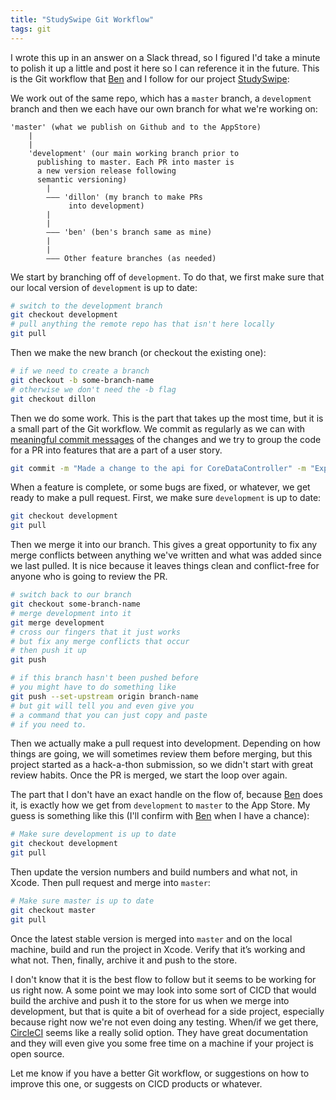 ```yaml
---
title: "StudySwipe Git Workflow"
tags: git
---
```


I wrote this up in an answer on a Slack thread, so I figured I'd take a minute to polish it up a little and post it here so I can reference it in the future. This is the Git workflow that [Ben](https://twitter.com/benhakes) and I follow for our project [StudySwipe](https://apps.apple.com/us/app/studyswipe/id1470980976):

We work out of the same repo, which has a `master` branch, a `development` branch and then we each have our own branch for what we're working on:
```plain
'master' (what we publish on Github and to the AppStore)
    |
    |
    'development' (our main working branch prior to
      publishing to master. Each PR into master is
      a new version release following
      semantic versioning)
        |
        ––– 'dillon' (my branch to make PRs
             into development)
        |
        |
        ––– 'ben' (ben's branch same as mine)
        |
        |
        ––– Other feature branches (as needed)
```

We start by branching off of `development`. To do that, we first make sure that our local version of `development` is up to date:

```bash
# switch to the development branch
git checkout development
# pull anything the remote repo has that isn't here locally
git pull
```

Then we make the new branch (or checkout the existing one):
```bash
# if we need to create a branch
git checkout -b some-branch-name
# otherwise we don't need the -b flag
git checkout dillon
```

Then we do some work. This is the part that takes up the most time, but it is a small part of the Git workflow. We commit as regularly as we can with [meaningful commit messages](https://chris.beams.io/posts/git-commit/) of the changes and we try to group the code for a PR into features that are a part of a user story.
```bash
git commit -m "Made a change to the api for CoreDataController" -m "Explanation and reasoning behind the change..."
```

When a feature is complete, or some bugs are fixed, or whatever, we get ready to make a pull request. First, we make sure `development` is up to date:
```bash
git checkout development
git pull
```

Then we merge it into our branch. This gives a great opportunity to fix any merge conflicts between anything we've written and what was added since we last pulled. It is nice because it leaves things clean and conflict-free for anyone who is going to review the PR.
```bash
# switch back to our branch
git checkout some-branch-name
# merge development into it
git merge development
# cross our fingers that it just works
# but fix any merge conflicts that occur
# then push it up
git push

# if this branch hasn't been pushed before
# you might have to do something like
git push --set-upstream origin branch-name
# but git will tell you and even give you
# a command that you can just copy and paste
# if you need to.
```

Then we actually make a pull request into development. Depending on how things are going, we will sometimes review them before merging, but this project started as a hack-a-thon submission, so we didn't start with great review habits. Once the PR is merged, we start the loop over again.

The part that I don't have an exact handle on the flow of, because [Ben](https://twitter.com/benhakes) does it, is exactly how we get from `development` to `master` to the App Store. My guess is something like this (I'll confirm with [Ben](https://twitter.com/benhakes) when I have a chance):
```bash
# Make sure development is up to date
git checkout development
git pull
```
Then update the version numbers and build numbers and what not, in Xcode. Then pull request and merge into `master`:
```bash
# Make sure master is up to date
git checkout master
git pull
```
Once the latest stable version is merged into `master` and on the local machine, build and run the project in Xcode. Verify that it’s working and what not. Then, finally, archive it and push to the store.

I don't know that it is the best flow to follow but it seems to be working for us right now. A some point we may look into some sort of CICD that would build the archive and push it to the store for us when we merge into development, but that is quite a bit of overhead for a side project, especially because right now we're not even doing any testing. When/if we get there, [CircleCI](https://circleci.com/) seems like a really solid option. They have great documentation and they will even give you some free time on a machine if your project is open source.

Let me know if you have a better Git workflow, or suggestions on how to improve this one, or suggests on CICD products or whatever.
